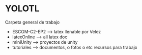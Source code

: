 ﻿# YOLOTL
Carpeta general de trabajo
* ESCOM-C2-EP2 --> latex llenable por Velez
* latexOnline --> all latex doc
* miniUnity --> proyectos de unity
* tutoriales --> documentos, o fotos o etc recursos para trabajo
